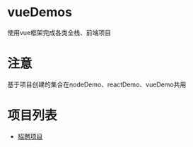 # vueDemos
使用vue框架完成各类全栈、前端项目

# 注意
基于项目创建的集合在nodeDemo、reactDemo、vueDemo共用

# 项目列表
+ [ 招聘项目 ](https://github.com/fremember/tree/master/zhaopin) 